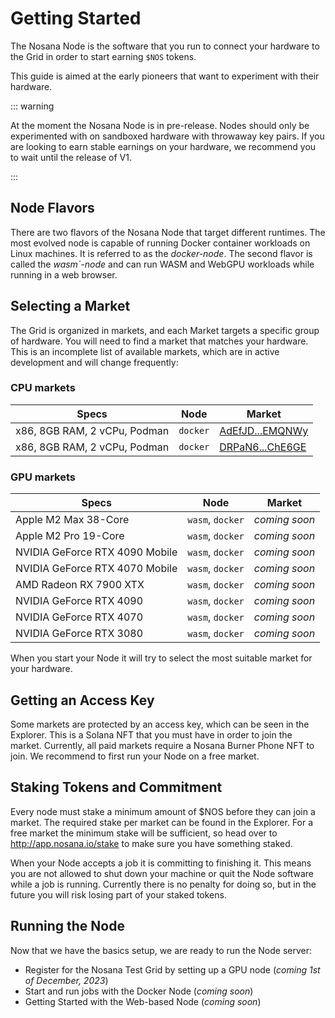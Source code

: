 # Getting Started

The Nosana Node is the software that you run to connect your hardware to the Grid in order to start earning `$NOS` tokens.

This guide is aimed at the early pioneers that want to experiment with their hardware.

::: warning

At the moment the Nosana Node is in pre-release. Nodes should only be experimented with on sandboxed hardware with throwaway key pairs. If you are looking to earn stable earnings on your hardware, we recommend you to wait until the release of V1.

:::

## Node Flavors

There are two flavors of the Nosana Node that target different runtimes. The most evolved node is capable of running Docker container workloads on Linux machines. It is referred to as the _docker-node_. The second flavor is called the _wasm`-node_ and can run WASM and WebGPU workloads while running in a web browser.

## Selecting a Market

The Grid is organized in markets, and each Market targets a specific group of hardware. You will need to find a market that matches your hardware. This is an incomplete list of available markets, which are in active development and will change frequently:


### CPU markets

| Specs                        | Node     | Market                                                                                            |
|------------------------------|----------|---------------------------------------------------------------------------------------------------|
| x86, 8GB RAM, 2 vCPu, Podman | `docker` | [AdEfJD...EMQNWy](http://explorer.nosana.io/markets/AdEfJDEqWWbNwRtS3SU3JXfo5oSKVnbmK2r8gqEMQNWy) |
| x86, 8GB RAM, 2 vCPu, Podman | `docker` | [DRPaN6...ChE6GE](http://explorer.nosana.io/markets/DRPaN6jp27usGHqtjnBSq412QdrfkMf3ow9wFjChE6GE) |


### GPU markets

| Specs                          | Node             | Market        |
|--------------------------------|------------------|---------------|
| Apple M2 Max 38-Core           | `wasm`, `docker` | _coming soon_ |
| Apple M2 Pro 19-Core           | `wasm`, `docker` | _coming soon_ |
| NVIDIA GeForce RTX 4090 Mobile | `wasm`, `docker` | _coming soon_ |
| NVIDIA GeForce RTX 4070 Mobile | `wasm`, `docker` | _coming soon_ |
| AMD Radeon RX 7900 XTX         | `wasm`, `docker` | _coming soon_ |
| NVIDIA GeForce RTX 4090        | `wasm`, `docker` | _coming soon_ |
| NVIDIA GeForce RTX 4070        | `wasm`, `docker` | _coming soon_ |
| NVIDIA GeForce RTX 3080        | `wasm`, `docker` | _coming soon_ |

When you start your Node it will try to select the most suitable market for your hardware.

## Getting an Access Key

Some markets are protected by an access key, which can be seen in the Explorer. This is a Solana NFT that you must have in order to join the market. Currently, all paid markets require a Nosana Burner Phone NFT to join. We recommend to first run your Node on a free market.

## Staking Tokens and Commitment

Every node must stake a minimum amount of $NOS before they can join a market. The required stake per market can be found in the Explorer. For a free market the minimum stake will be sufficient, so head over to http://app.nosana.io/stake to make sure you have something staked.

When your Node accepts a job it is committing to finishing it. This means you are not allowed to shut down your machine or quit the Node software while a job is running. Currently there is no penalty for doing so, but in the future you will risk losing part of your staked tokens.

<!-- ## Setting up Pinata

Some core data in the Grid is communicated through IPFS. Nosana is in the process of setting up a dedicated IPFS cluster that is free for Nodes to use, but until that is ready, Nodes are required to register with Pinata for an API key.

You can get a Pinata JWT by signing up for a free account at [Pinata](https://pinata.cloud/). After you have registered you can get your JWT by going to your [Pinata Keys](https://app.pinata.cloud/keys) and clicking on the "New Key" tab. Browse through the dropdown menus to find the checkbox with `pinJSONToIPFS`, check it. Give your new API Key a name and Click on "Create Key" and you will be presented with your Pinata JWT. Copy this JWT and save it somewhere safe. We will be using it in a bit. -->

## Running the Node

Now that we have the basics setup, we are ready to run the Node server:
<!-- - [Register for the Nosana Test Grid by setting up a GPU node](testgrid) -->
- Register for the Nosana Test Grid by setting up a GPU node (_coming 1st of December, 2023_)
- Start and run jobs with the Docker Node (_coming soon_)
- Getting Started with the Web-based Node (_coming soon_)
